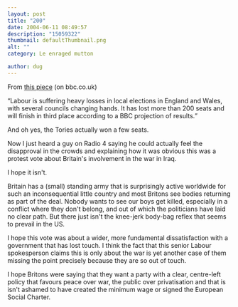 ```yaml
---
layout: post
title: "200"
date: 2004-06-11 08:49:57
description: "15059322"
thumbnail: defaultThumbnail.png
alt: ""
category: Le enraged mutton

author: dug
---
```


<p>From <a href="http://news.bbc.co.uk/01/hi/uk_politics/3796075.stm">this piece</a> (on bbc.co.uk)</p>

<p><q>Labour is suffering heavy losses in local elections in England and Wales, with several councils changing hands. It has lost more than 200 seats and will finish in third place according to a <span class="caps">BBC </span>projection of results.</q></p>

<p>And oh yes, the Tories actually won a few seats.</p>

<p>Now I just heard a guy on Radio 4 saying he could actually feel the disapproval in the crowds and explaining how it was obvious this was a protest vote about Britain's involvement in the war in Iraq.</p>

<p>I hope it isn't.</p>

<p>Britain has a (small) standing army that is surprisingly active worldwide for such an inconsequential little country and most Britons see bodies returning as part of the deal. Nobody wants to see our boys get killed, especially in a conflict where they don't belong, and out of which the politicians have laid no clear path. But there just isn't the knee-jerk body-bag reflex that seems to prevail in the <span class="caps">US.</span></p>

<p>I hope this vote was about a wider, more fundamental dissatisfaction with a government that has lost touch. I think the fact that this senior Labour spokesperson claims this is only about the war is yet another case of them missing the point precisely because they are so out of touch.</p>

<p>I hope Britons were saying that they want a party with a clear, centre-left policy that favours peace over war, the public over privatisation and that is isn't ashamed to have created the minimum wage or signed the European Social Charter.</p>
